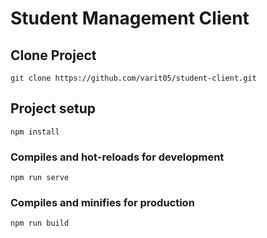 # Student Management Client

## Clone Project

```
git clone https://github.com/varit05/student-client.git
```

## Project setup

```
npm install
```

### Compiles and hot-reloads for development

```
npm run serve
```

### Compiles and minifies for production

```
npm run build
```

